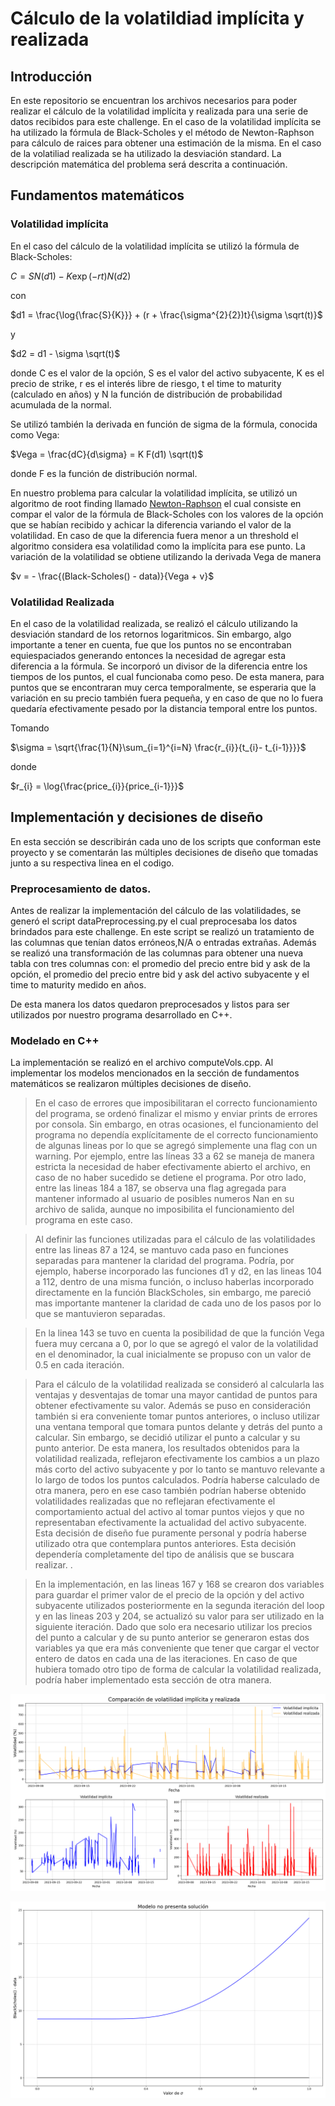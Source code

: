 # Cálculo de la volatildiad implícita y realizada

## Introducción

En este repositorio se encuentran los archivos necesarios para poder realizar el cálculo de la volatilidad implícita y realizada para una serie de datos recibidos para este challenge.
En el caso de la volatilidad implícita se ha utilizado la fórmula de Black-Scholes y el método de Newton-Raphson para cálculo de raices para obtener una estimación de la misma. En el caso de la volatiliad realizada se ha utilizado la desviación standard. La descripción matemática del problema será descrita a continuación.

## Fundamentos matemáticos

### Volatilidad implícita

En el caso del cálculo de la volatilidad implícita se utilizó la fórmula de Black-Scholes:

$C= S N(d1) -K \exp(-rt)N(d2)$

con

$d1 = \frac{\log{\frac{S}{K}}} + (r + \frac{\sigma^{2}{2})t}{\sigma \sqrt(t)}$

y

$d2 = d1 - \sigma \sqrt(t)$

donde
C es el valor de la opción, S es el valor del activo subyacente, K es el precio de strike, r es el interés libre de riesgo, t el time to maturity (calculado en años) y N la función de distribución de probabilidad acumulada de la normal.

Se utilizó también la derivada en función de sigma de la fórmula, conocida como Vega:

$Vega = \frac{dC}{d\sigma} = K F(d1) \sqrt(t)$

donde F es la función de distribución normal.

En nuestro problema para calcular la volatilidad implícita, se utilizó un algoritmo de root finding llamado [Newton-Raphson](https://en.wikipedia.org/wiki/Newton%27s_method) el cual consiste en compar el valor de la fórmula de Black-Scholes con los valores de la opción que se habían recibido y achicar la diferencia variando el valor de la volatilidad. En caso de que la diferencia fuera menor a un threshold el algoritmo considera esa volatilidad como la implícita para ese punto.
La variación de la volatilidad se obtiene utilizando la derivada Vega de manera

$v = - \frac{(Black-Scholes() - data)}{Vega + v}$

### Volatilidad Realizada

En el caso de la volatilidad realizada, se realizó el cálculo utilizando la desviación standard de los retornos logaritmicos. Sin embargo, algo importante a tener en cuenta, fue que los puntos no se encontraban equiespaciados generando entonces la necesidad de agregar esta diferencia a la fórmula. Se incorporó un divisor de la diferencia entre los tiempos de los puntos, el cual funcionaba como peso. De esta manera, para puntos que se encontraran muy cerca temporalmente, se esperaria que la variación en su precio también fuera pequeña, y en caso de que no lo fuera quedaría efectivamente pesado por la distancia temporal entre los puntos.

Tomando

$\sigma = \sqrt{\frac{1}{N}\sum_{i=1}^{i=N} \frac{r_{i}}{t_{i}- t_{i-1}}}}$

donde

$r_{i} = \log{\frac{price_{i}}{price_{i-1}}}$

## Implementación y decisiones de diseño

En esta sección se describirán cada uno de los scripts que conforman este proyecto y se comentarán las múltiples decisiones de diseño que tomadas junto a su respectiva linea en el codigo.

### Preprocesamiento de datos.

Antes de realizar la implementación del cálculo de las volatilidades, se generó el script dataPreprocessing.py el cual preprocesaba los datos brindados para este challenge. En este script se realizó un tratamiento de las columnas que tenían datos erróneos,N/A o entradas extrañas. Además se realizó una transformación de las columnas para obtener una nueva tabla con tres columnas con: el promedio del precio entre bid y ask de la opción, el promedio del precio entre bid y ask del activo subyacente y el time to maturity medido en años.

De esta manera los datos quedaron preprocesados y listos para ser utilizados por nuestro programa desarrollado en C++.

### Modelado en C++

La implementación se realizó en el archivo computeVols.cpp. Al implementar los modelos mencionados en la sección de fundamentos matemáticos se realizaron múltiples decisiones de diseño.

> En el caso de errores que imposibilitaran el correcto funcionamiento del programa, se ordenó finalizar el mismo y enviar prints de errores por consola. Sin embargo, en otras ocasiones, el funcionamiento del programa no dependía explícitamente de el correcto funcionamiento de algunas lineas por lo que se agregó simplemente una flag con un warning. Por ejemplo, entre las líneas 33 a 62 se maneja de manera estricta la necesidad de haber efectivamente abierto el archivo, en caso de no haber sucedido se detiene el programa. Por otro lado, entre las lineas 184 a 187, se observa una flag agregada para mantener informado al usuario de posibles numeros Nan en su archivo de salida, aunque no imposibilita el funcionamiento del programa en este caso.

> Al definir las funciones utilizadas para el cálculo de las volatilidades entre las lineas 87 a 124, se mantuvo cada paso en funciones separadas para mantener la claridad del programa. Podría, por ejemplo, haberse incorporado las funciones d1 y d2, en las lineas 104 a 112, dentro de una misma función, o incluso haberlas incorporado directamente en la función BlackScholes, sin embargo, me pareció mas importante mantener la claridad de cada uno de los pasos por lo que se mantuvieron separadas.

> En la linea 143 se tuvo en cuenta la posibilidad de que la función Vega fuera muy cercana a 0, por lo que se agregó el valor de la volatilidad en el denominador, la cual inicialmente se propuso con un valor de 0.5 en cada iteración.

> Para el cálculo de la volatilidad realizada se consideró al calcularla las ventajas y desventajas de tomar una mayor cantidad de puntos para obtener efectivamente su valor. Además se puso en consideración también si era conveniente tomar puntos anteriores, o incluso utilizar una ventana temporal que tomara puntos delante y detrás del punto a calcular. Sin embargo, se decidió utilizar el punto a calcular y su punto anterior. De esta manera, los resultados obtenidos para la volatilidad realizada, reflejaron efectivamente los cambios a un plazo más corto del activo subyacente y por lo tanto se mantuvo relevante a lo largo de todos los puntos calculados. Podría haberse calculado de otra manera, pero en ese caso también podrían haberse obtenido volatilidades realizadas que no reflejaran efectivamente el comportamiento actual del activo al tomar puntos viejos y que no representaban efectivamente la actualidad del activo subyacente. Esta decisión de diseño fue puramente personal y podría haberse utilizado otra que contemplara puntos anteriores. Esta decisión dependería completamente del tipo de análisis que se buscara realizar. .

> En la implementación, en las lineas 167 y 168 se crearon dos variables para guardar el primer valor de el precio de la opción y del activo subyacente utilizados posteriormente en la segunda iteración del loop y en las lineas 203 y 204, se actualizó su valor para ser utilizado en la siguiente iteración. Dado que solo era necesario utilizar los precios del punto a calcular y de su punto anterior se generaron estas dos variables ya que era más conveniente que tener que cargar el vector entero de datos en cada una de las iteraciones. En caso de que hubiera tomado otro tipo de forma de calcular la volatilidad realizada, podría haber implementado esta sección de otra manera.

![alt text](graphs/volatilityComparison.png)

![alt text](graphs/noSolution.png)
